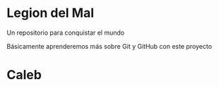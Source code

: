 # Legion del Mal
Un repositorio para conquistar el mundo

Básicamente aprenderemos más sobre Git y GitHub con este proyecto

# Caleb
